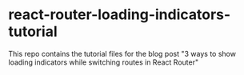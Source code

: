 # react-router-loading-indicators-tutorial
This repo contains the tutorial files for the blog post "3 ways to show loading indicators while switching routes in React Router"
